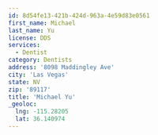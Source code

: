 ```yaml
---
id: 8d54fe13-421b-424d-963a-4e59d83e0561
first_name: Michael
last_name: Yu
license: DDS
services:
  - Dentist
category: Dentists
address: '8098 Maddingley Ave'
city: 'Las Vegas'
state: NV
zip: '89117'
title: 'Michael Yu'
_geoloc:
  lng: -115.28205
  lat: 36.140974
---
```

